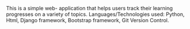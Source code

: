 This is a simple web- application that helps users track their learning progresses on a variety of topics.
Languages/Technologies used: Python, Html, Django framework, Bootstrap framework, Git Version Control.
